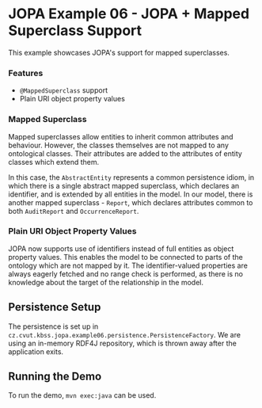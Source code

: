# JOPA Example 06 - JOPA + Mapped Superclass Support

This example showcases JOPA's support for mapped superclasses.

### Features

* `@MappedSuperclass` support
* Plain URI object property values

### Mapped Superclass

Mapped superclasses allow entities to inherit common attributes and behaviour. However, the classes themselves are not mapped
to any ontological classes. Their attributes are added to the attributes of entity classes which extend them.

In this case, the `AbstractEntity` represents a common persistence idiom, in which there is a single abstract mapped superclass,
which declares an identifier, and is extended by all entities in the model. In our model, there is another mapped superclass -
`Report`, which declares attributes common to both `AuditReport` and `OccurrenceReport`.

### Plain URI Object Property Values

JOPA now supports use of identifiers instead of full entities as object property values. This enables the model to be connected
to parts of the ontology which are not mapped by it. The identifier-valued properties are always eagerly fetched and no
range check is performed, as there is no knowledge about the target of the relationship in the model.

## Persistence Setup

The persistence is set up in `cz.cvut.kbss.jopa.example06.persistence.PersistenceFactory`. We are using an in-memory RDF4J repository,
which is thrown away after the application exits.

## Running the Demo

To run the demo, `mvn exec:java` can be used.

